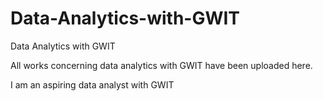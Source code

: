 # Data-Analytics-with-GWIT
Data Analytics with GWIT

All works concerning data analytics with GWIT have been uploaded here.

I am an aspiring data analyst with  GWIT
